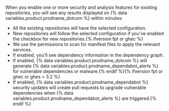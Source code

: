 When you enable one or more security and analysis features for existing repositories, you will see any results displayed on {% data variables.product.prodname_dotcom %} within minutes:

- All the existing repositories will have the selected configuration.
- New repositories will follow the selected configuration if you've enabled the checkbox for new repositories.{% ifversion fpt or ghec %}
- We use the permissions to scan for manifest files to apply the relevant services.
- If enabled, you'll see dependency information in the dependency graph.
- If enabled, {% data variables.product.prodname_dotcom %} will generate {% data variables.product.prodname_dependabot_alerts %} for vulnerable dependencies or malware.{% endif %}{% ifversion fpt or ghec or ghes > 3.2 %}
- If enabled, {% data variables.product.prodname_dependabot %} security updates will create pull requests to upgrade vulnerable dependencies when {% data variables.product.prodname_dependabot_alerts %} are triggered.{% endif %}

